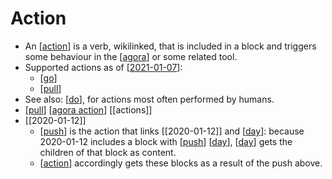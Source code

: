 # Action

- An [[action]] is a verb, wikilinked, that is included in a block and triggers some behaviour in the [[agora]] or some related tool.
- Supported actions as of [[2021-01-07]]:
  - [[go]]
  - [[pull]]
- See also: [[do]], for actions most often performed by humans.
- [[pull]] [[agora action]] [[actions]]
- [[2020-01-12]]
  - [[push]] is the action that links [[2020-01-12]] and [[day]]: because 2020-01-12 includes a block with [[push]] [[day]], [[day]] gets the children of that block as content.
  - [[action]] accordingly gets these blocks as a result of the push above.



[//begin]: # "Autogenerated link references for markdown compatibility"
[action]: action "Action"
[agora]: agora "Agora"
[2021-01-07]: journal/2021-01-07 "2021-01-07"
[go]: go "Go"
[pull]: pull "Pull"
[do]: do "Do"
[agora action]: agora-action "Agora Action"
[push]: push "Push"
[day]: day "Day"
[//end]: # "Autogenerated link references"